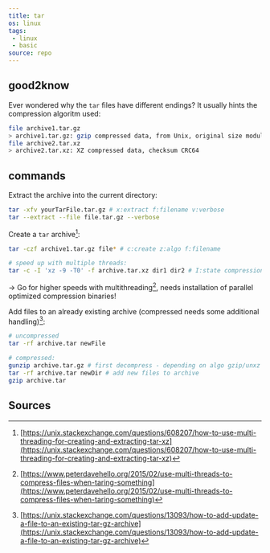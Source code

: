 ```yaml
---
title: tar
os: linux
tags:
 - linux
 - basic
source: repo
---
```


## good2know

Ever wondered why the `tar` files have different endings? It usually hints the compression algoritm used:

```bash
file archive1.tar.gz
> archive1.tar.gz: gzip compressed data, from Unix, original size modulo 2^32 10240
file archive2.tar.xz 
> archive2.tar.xz: XZ compressed data, checksum CRC64
```

## commands

Extract the archive into the current directory:

```bash
tar -xfv yourTarFile.tar.gz # x:extract f:filename v:verbose
tar --extract --file file.tar.gz --verbose
```

Create a `tar` archive[^1]:

```bash
tar -czf archive1.tar.gz file* # c:create z:algo f:filename

# speed up with multiple threads:
tar -c -I 'xz -9 -T0' -f archive.tar.xz dir1 dir2 # I:state compressions algo used (with compressions ratio and num of threads)
```

-> Go for higher speeds with multithreading[^2], needs installation of parallel optimized compression binaries!

Add files to an already existing archive (compressed needs some additional handling)[^3]:

```bash
# uncompressed
tar -rf archive.tar newFile

# compressed:
gunzip archive.tar.gz # first decompress - depending on algo gzip/unxz
tar -rf archive.tar newDir # add new files to archive
gzip archive.tar
```

## Sources

[^1]: [https://unix.stackexchange.com/questions/608207/how-to-use-multi-threading-for-creating-and-extracting-tar-xz](https://unix.stackexchange.com/questions/608207/how-to-use-multi-threading-for-creating-and-extracting-tar-xz)
[^2]: [https://www.peterdavehello.org/2015/02/use-multi-threads-to-compress-files-when-taring-something](https://www.peterdavehello.org/2015/02/use-multi-threads-to-compress-files-when-taring-something)
[^3]: [https://unix.stackexchange.com/questions/13093/how-to-add-update-a-file-to-an-existing-tar-gz-archive](https://unix.stackexchange.com/questions/13093/how-to-add-update-a-file-to-an-existing-tar-gz-archive)